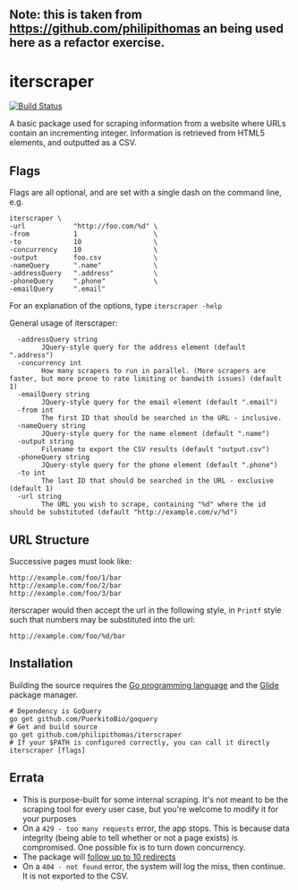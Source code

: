 ## Note: this is taken from https://github.com/philipithomas an being used here as a refactor exercise.

# iterscraper

[![Build Status](https://travis-ci.org/philipithomas/iterscraper.svg?branch=master)](https://travis-ci.org/philipithomas/iterscraper)

A basic package used for scraping information from a website where URLs contain an incrementing integer. Information is retrieved from HTML5 elements, and outputted as a CSV.

## Flags

Flags are all optional, and are set with a single dash on the command line, e.g.

```
iterscraper \
-url            "http://foo.com/%d" \
-from           1                   \
-to             10                  \
-concurrency    10                  \
-output         foo.csv             \
-nameQuery      ".name"             \
-addressQuery   ".address"          \
-phoneQuery     ".phone"            \
-emailQuery     ".email"            
```

For an explanation of the options, type `iterscraper -help`

General usage of iterscraper:

```
  -addressQuery string
        JQuery-style query for the address element (default ".address")
  -concurrency int
        How many scrapers to run in parallel. (More scrapers are faster, but more prone to rate limiting or bandwith issues) (default 1)
  -emailQuery string
        JQuery-style query for the email element (default ".email")
  -from int
        The first ID that should be searched in the URL - inclusive.
  -nameQuery string
        JQuery-style query for the name element (default ".name")
  -output string
        Filename to export the CSV results (default "output.csv")
  -phoneQuery string
        JQuery-style query for the phone element (default ".phone")
  -to int
        The last ID that should be searched in the URL - exclusive (default 1)
  -url string
        The URL you wish to scrape, containing "%d" where the id should be substituted (default "http://example.com/v/%d")
```

## URL Structure

Successive pages must look like:

```
http://example.com/foo/1/bar
http://example.com/foo/2/bar
http://example.com/foo/3/bar
```

iterscraper would then accept the url in the following style, in `Printf` style such that numbers may be substituted into the url:

```
http://example.com/foo/%d/bar
```

## Installation

Building the source requires the [Go programming language](https://golang.org/doc/install) and the [Glide](http://glide.sh) package manager.

```
# Dependency is GoQuery
go get github.com/PuerkitoBio/goquery
# Get and build source
go get github.com/philipithomas/iterscraper
# If your $PATH is configured correctly, you can call it directly
iterscraper [flags]

```


## Errata

* This is purpose-built for some internal scraping. It's not meant to be the scraping tool for every user case, but you're welcome to modify it for your purposes
* On a `429 - too many requests` error, the app stops. This is because data integrity (being able to tell whether or not a page exists) is compromised. One possible fix is to turn down concurrency.
* The package will [follow up to 10 redirects](https://golang.org/pkg/net/http/#Get)
* On a `404 - not found` error, the system will log the miss, then continue. It is not exported to the CSV.

